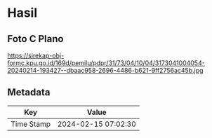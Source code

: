 # Hasil

## Foto C Plano

https://sirekap-obj-formc.kpu.go.id/169d/pemilu/pdpr/31/73/04/10/04/3173041004054-20240214-193427--dbaac958-2696-4486-b621-9ff2756ac45b.jpg


## Metadata

| Key        | Value               |
| ---------- | ------------------- |
| Time Stamp | 2024-02-15 07:02:30 |



